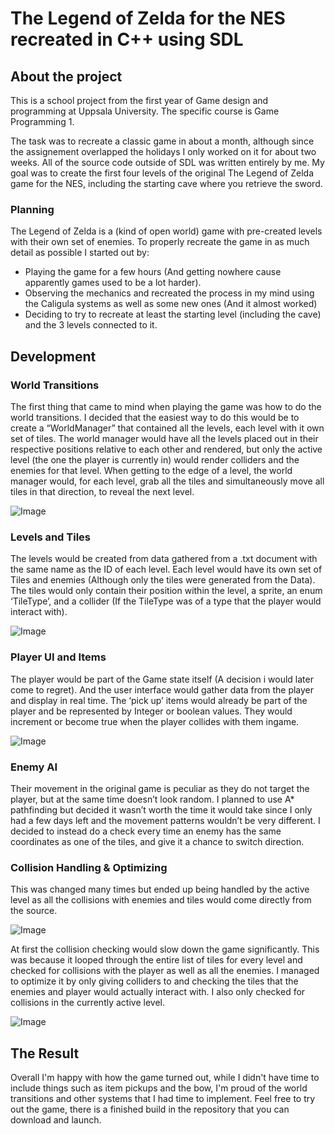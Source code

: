 # The Legend of Zelda for the NES recreated in C++ using SDL

## About the project

This is a school project from the first year of Game design and programming at Uppsala University.
The specific course is Game Programming 1.

The task was to recreate a classic game in about a month, although since the assignement overlapped the holidays I only worked on
it for about two weeks. All of the source code outside of SDL was written entirely by me. My goal was to create the first four levels of
the original The Legend of Zelda game for the NES, including the starting cave where you retrieve the sword.

### Planning
The Legend of Zelda is a (kind of open world) game with pre-created levels with their own set of enemies. To properly recreate the game in as much detail as possible I started out by:
- Playing the game for a few hours (And getting nowhere cause apparently games used to be a lot harder).
- Observing the mechanics and recreated the process in my mind using the Caligula systems as well as some new ones (And it almost worked)
- Deciding to try to recreate at least the starting level (including the cave) and the 3 levels connected to it.

## Development

### World Transitions
The first thing that came to mind when playing the game was how to do the world transitions. I decided that the easiest way to do this would be to create a “WorldManager” that contained all the levels, each level with it own set of tiles.
The world manager would have all the levels placed out in their respective positions relative to each other and rendered, but only the active level (the one the player is currently in) would render colliders and the enemies for that level. When getting to the edge of a level, the world manager would, for each level, grab all the tiles and simultaneously move all tiles in that direction, to reveal the next level.

![Image](https://i.imgur.com/Yi0lK7E.gif)

### Levels and Tiles
The levels would be created from data gathered from a .txt document with the same name as the ID of each level. Each level would have its own set of Tiles and enemies (Although only the tiles were generated from the Data).
The tiles would only contain their position within the level, a sprite, an enum ‘TileType’, and a collider (If the TileType was of a type that the player would interact with).

![Image](https://i.imgur.com/6CtZYoF.png)

### Player UI and Items
The player would be part of the Game state itself (A decision i would later come to regret). And the user interface would gather data from the player and display in real time.
The ‘pick up’ items would already be part of the player and be represented by Integer or boolean values. They would increment or become true when the player collides with them ingame.

![Image](https://i.imgur.com/hujzRHC.png)

### Enemy AI
Their movement in the original game is peculiar as they do not target the player, but at the same time doesn’t look random. I planned to use A* pathfinding but decided it wasn’t worth the time it would take since I only had a few days left and the movement patterns wouldn’t be very different. I decided to instead do a check every time an enemy has the same coordinates as one of the tiles, and give it a chance to switch direction.

### Collision Handling & Optimizing
This was changed many times but ended up being handled by the active level as all the collisions with enemies and tiles would come directly from the source.

![Image](https://i.imgur.com/0c4jfZa.png)

At first the collision checking would slow down the game significantly. This was because it looped through the entire list of tiles for every level and checked for collisions with the player as well as all the enemies. I managed to optimize it by only giving colliders to and checking the tiles that the enemies and player would actually interact with. I also only checked for collisions in the currently active level.

![Image](https://i.imgur.com/cZQM9LW.png)


## The Result

Overall I'm happy with how the game turned out, while I didn't have time to include things such as item pickups and the bow, I'm proud of the world transitions and other systems that I had time to implement. Feel free to try out the game, there is a finished build in the repository that you can download and launch.
